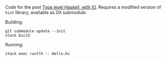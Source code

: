 Code for the post [Type level Haskell, with IO](https://zyla.neutrino.re/posts/2016-09-06-tlh.html).
Requires a modified version of `hint` library, available as Git submodule.

Building:

    git submodule update --init
    stack build

Running:

    stack exec runtlh -- Hello.hs
